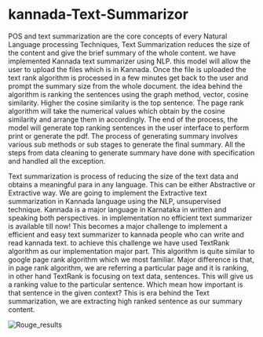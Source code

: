 # kannada-Text-Summarizor
POS and text summarization are the core concepts of every Natural Language
processing Techniques, Text Summarization reduces the size of the content and give the
brief summary of the whole content. we have implemented Kannada text summarizer
using NLP. this model will allow the user to upload the files which is in Kannada. Once
the file is uploaded the text rank algorithm is processed in a few minutes get back to the
user and prompt the summary size from the whole document. the idea behind the
algorithm is ranking the sentences using the graph method, vector, cosine similarity.
Higher the cosine similarity is the top sentence. The page rank algorithm will take the
numerical values which obtain by the cosine similarity and arrange them in accordingly.
The end of the process, the model will generate top ranking sentences in the user
interface to perform print or generate the pdf. The process of generating summary
involves various sub methods or sub stages to generate the final summary. All the steps
from data cleaning to generate summary have done with specification and handled all the
exception.


Text summarization is process of reducing the size of the text data and obtains a
meaningful para in any language. This can be either Abstractive or Extractive way.
We are going to implement the Extractive text summarization in Kannada language
using the NLP, unsupervised technique. Kannada is a major language in Karnataka in
written and speaking both perspectives. in implementation no efficient text summarizer is available till now! This becomes a major challenge to implement a efficient and
easy text summarizer to kannada people who can write and read kannada text. to
achieve this challenge we have used TextRank algorithm as our implementation major
part. This algorithm is quite similar to google page rank algorithm which we most
familiar. Major difference is that, in page rank algorithm, we are referring a particular
page and it is ranking, in other hand TextRank is focusing on text data, sentences.
This will give us a ranking value to the particular sentence. Which mean how important is that sentence in the given context? This is era behind the Text summarization, we are extracting high ranked sentence as our summary content.

![Rouge_results](https://github.com/Ravikumar-Pawar/kannada-Text-Summarizor/tree/master/Images/rouge_result.jpg)
